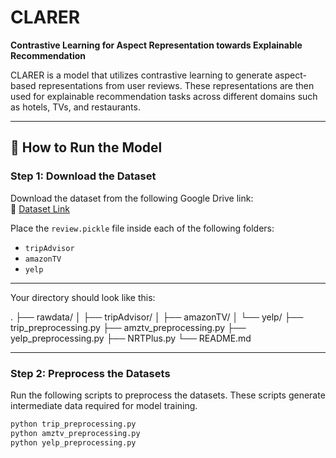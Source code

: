 # CLARER

**Contrastive Learning for Aspect Representation towards Explainable Recommendation**

CLARER is a model that utilizes contrastive learning to generate aspect-based representations from user reviews. These representations are then used for explainable recommendation tasks across different domains such as hotels, TVs, and restaurants.

---

## 🚀 How to Run the Model

### Step 1: Download the Dataset

Download the dataset from the following Google Drive link:  
🔗 [Dataset Link](https://drive.google.com/drive/folders/1yB-EFuApAOJ0RzTI0VfZ0pignytguU0_)

Place the `review.pickle` file inside each of the following folders:

- `tripAdvisor`
- `amazonTV`
- `yelp`

---

Your directory should look like this:

.
├── rawdata/
│ ├── tripAdvisor/
│ ├── amazonTV/
│ └── yelp/
├── trip_preprocessing.py
├── amztv_preprocessing.py
├── yelp_preprocessing.py
├── NRTPlus.py
└── README.md

---

### Step 2: Preprocess the Datasets

Run the following scripts to preprocess the datasets. These scripts generate intermediate data required for model training.

```bash
python trip_preprocessing.py
python amztv_preprocessing.py
python yelp_preprocessing.py
```
